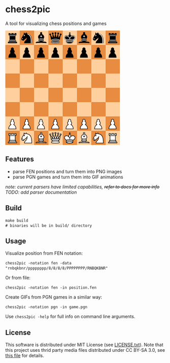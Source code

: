 # chess2pic
A tool for visualizing chess positions and games

![](./assets/chess2pic.gif)

## Features

 - parse FEN positions and turn them into PNG images
 - parse PGN games and turn them into GIF animations

*note: current parsers have limited capabilities,* *~~refer to docs for more info~~ TODO: add parser documentation*


## Build

```
make build
# binaries will be in build/ directory
```


## Usage

Visualize position from FEN notation:
```
chess2pic -notation fen -data "rnbqkbnr/pppppppp/8/8/8/8/PPPPPPPP/RNBQKBNR"
```

Or from file:
```
chess2pic -notation fen -in position.fen
```

Create GIFs from PGN games in a similar way:
```
chess2pic -notation pgn -in game.pgn
```

Use `chess2pic -help` for full info on command line arguments.


## License

This software is distributed under MIT License (see [LICENSE.txt](LICENSE.txt)). Note that this project uses thrid party media files distributed under CC BY-SA 3.0, see [this file](pkg/pic/assets/img/LICENSE.txt) for details.